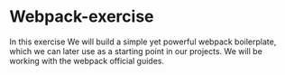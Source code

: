 # Webpack-exercise
In this exercise We will build a simple yet powerful webpack boilerplate, which we can later use as a starting point in our projects. We will be working with the webpack official guides.
